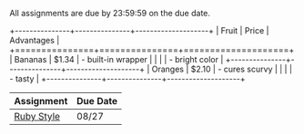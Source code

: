 All assignments are due by 23:59:59 on the due date.

+---------------+---------------+--------------------+
| Fruit         | Price         | Advantages         |
+===============+===============+====================+
| Bananas       | $1.34         | - built-in wrapper |
|               |               | - bright color     |
+---------------+---------------+--------------------+
| Oranges       | $2.10         | - cures scurvy     |
|               |               | - tasty            |
+---------------+---------------+--------------------+

Assignment                                     | Due Date
----------                                     | --------
[Ruby Style](assignments/ruby/0-ruby_style.md) | 08/27

